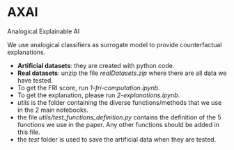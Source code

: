 # AXAI
Analogical Explainable AI

We use analogical classifiers as surrogate model to provide counterfactual explanations.
- **Artificial datasets**: they are created with python code.
- **Real datasets**: unzip the file *realDatasets.zip* where there are all data we have tested.
- To get the FRI score, run *1-fri-computation.ipynb*.
- To get the explanation, please run *2-explanations.ipynb*.
- *utils* is the folder containing the diverse functions/methods that we use in the 2 main notebooks.
- the file *utils/test_functions_definition.py* contains the definition of the 5 functions we use in the paper. Any other functions should be added in this file.
- the *test* folder is used to save the artificial data when they are tested. 

